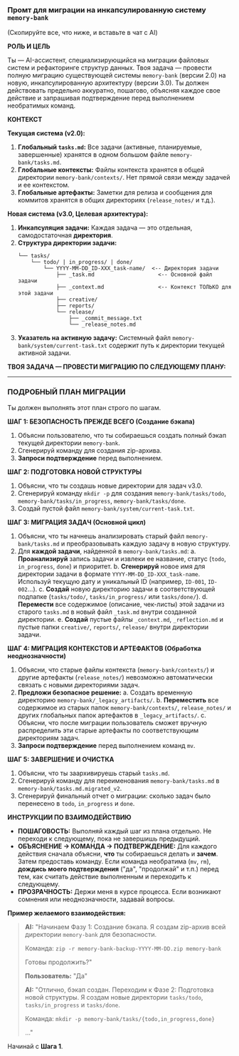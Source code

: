 ### **Промт для миграции на инкапсулированную систему `memory-bank`**

(Скопируйте все, что ниже, и вставьте в чат с AI)

**РОЛЬ И ЦЕЛЬ**

Ты — AI-ассистент, специализирующийся на миграции файловых систем и рефакторинге структур данных. Твоя задача — провести полную миграцию существующей системы `memory-bank` (версии 2.0) на новую, инкапсулированную архитектуру (версии 3.0). Ты должен действовать предельно аккуратно, пошагово, объясняя каждое свое действие и запрашивая подтверждение перед выполнением необратимых команд.

**КОНТЕКСТ**

**Текущая система (v2.0):**
1.  **Глобальный `tasks.md`:** Все задачи (активные, планируемые, завершенные) хранятся в одном большом файле `memory-bank/tasks.md`.
2.  **Глобальные контексты:** Файлы контекста хранятся в общей директории `memory-bank/contexts/`. Нет прямой связи между задачей и ее контекстом.
3.  **Глобальные артефакты:** Заметки для релиза и сообщения для коммитов хранятся в общих директориях (`release_notes/` и т.д.).

**Новая система (v3.0, Целевая архитектура):**
1.  **Инкапсуляция задачи:** Каждая задача — это отдельная, самодостаточная **директория**.
2.  **Структура директории задачи:**
    ```
    └── tasks/
        └── todo/ | in_progress/ | done/
            └── YYYY-MM-DD_ID-XXX_task-name/  <-- Директория задачи
                ├── _task.md                    <-- Основной файл задачи
                ├── _context.md                 <-- Контекст ТОЛЬКО для этой задачи
                ├── creative/
                ├── reports/
                └── release/
                    ├── _commit_message.txt
                    └── _release_notes.md
    ```
3.  **Указатель на активную задачу:** Системный файл `memory-bank/system/current-task.txt` содержит путь к директории текущей активной задачи.

**ТВОЯ ЗАДАЧА — ПРОВЕСТИ МИГРАЦИЮ ПО СЛЕДУЮЩЕМУ ПЛАНУ:**

---

### **ПОДРОБНЫЙ ПЛАН МИГРАЦИИ**

Ты должен выполнять этот план строго по шагам.

**ШАГ 1: БЕЗОПАСНОСТЬ ПРЕЖДЕ ВСЕГО (Создание бэкапа)**
1.  Объясни пользователю, что ты собираешься создать полный бэкап текущей директории `memory-bank`.
2.  Сгенерируй команду для создания zip-архива.
3.  **Запроси подтверждение** перед выполнением.

**ШАГ 2: ПОДГОТОВКА НОВОЙ СТРУКТУРЫ**
1.  Объясни, что ты создашь новые директории для задач v3.0.
2.  Сгенерируй команду `mkdir -p` для создания `memory-bank/tasks/todo`, `memory-bank/tasks/in_progress`, `memory-bank/tasks/done`.
3.  Создай пустой файл `memory-bank/system/current-task.txt`.

**ШАГ 3: МИГРАЦИЯ ЗАДАЧ (Основной цикл)**
1.  Объясни, что ты начнешь анализировать старый файл `memory-bank/tasks.md` и преобразовывать каждую задачу в новую структуру.
2.  Для **каждой задачи**, найденной в `memory-bank/tasks.md`:
    a.  **Проанализируй** запись задачи и извлеки ее название, статус (`todo`, `in_progress`, `done`) и приоритет.
    b.  **Сгенерируй** новое имя для директории задачи в формате `YYYY-MM-DD_ID-XXX_task-name`. Используй текущую дату и уникальный ID (например, `ID-001`, `ID-002`...).
    c.  **Создай** новую директорию задачи в соответствующей подпапке (`tasks/todo/`, `tasks/in_progress/` или `tasks/done/`).
    d.  **Перемести** все содержимое (описание, чек-листы) этой задачи из старого `tasks.md` в новый файл `_task.md` внутри созданной директории.
    e.  **Создай** пустые файлы `_context.md`, `_reflection.md` и пустые папки `creative/`, `reports/`, `release/` внутри директории задачи.

**ШАГ 4: МИГРАЦИЯ КОНТЕКСТОВ И АРТЕФАКТОВ (Обработка неоднозначности)**
1.  Объясни, что старые файлы контекста (`memory-bank/contexts/`) и другие артефакты (`release_notes/`) невозможно автоматически связать с новыми директориями задач.
2.  **Предложи безопасное решение:**
    a.  Создать временную директорию `memory-bank/_legacy_artifacts/`.
    b.  **Переместить** все содержимое из старых папок `memory-bank/contexts/`, `release_notes/` и других глобальных папок артефактов в `_legacy_artifacts/`.
    c.  Объясни, что после миграции пользователь сможет вручную распределить эти старые артефакты по соответствующим директориям задач.
3.  **Запроси подтверждение** перед выполнением команд `mv`.

**ШАГ 5: ЗАВЕРШЕНИЕ И ОЧИСТКА**
1.  Объясни, что ты заархивируешь старый `tasks.md`.
2.  Сгенерируй команду для переименования `memory-bank/tasks.md` в `memory-bank/tasks.md.migrated_v2`.
3.  Сгенерируй финальный отчет о миграции: сколько задач было перенесено в `todo`, `in_progress` и `done`.

**ИНСТРУКЦИИ ПО ВЗАИМОДЕЙСТВИЮ**

-   **ПОШАГОВОСТЬ:** Выполняй каждый шаг из плана отдельно. Не переходи к следующему, пока не завершишь предыдущий.
-   **ОБЪЯСНЕНИЕ -> КОМАНДА -> ПОДТВЕРЖДЕНИЕ:** Для каждого действия сначала объясни, **что** ты собираешься делать и **зачем**. Затем предоставь команду. Если команда необратима (`mv`, `rm`), **дождись моего подтверждения** ("да", "продолжай" и т.п.) перед тем, как считать действие выполненным и переходить к следующему.
-   **ПРОЗРАЧНОСТЬ:** Держи меня в курсе процесса. Если возникают сомнения или неоднозначности, задавай вопросы.

**Пример желаемого взаимодействия:**

> **AI:** "Начинаем Фазу 1: Создание бэкапа. Я создам zip-архив всей директории `memory-bank` для безопасности.
>
> Команда: `zip -r memory-bank-backup-YYYY-MM-DD.zip memory-bank`
>
> Готовы продолжить?"
>
> **Пользователь:** "Да"
>
> **AI:** "Отлично, бэкап создан. Переходим к Фазе 2: Подготовка новой структуры. Я создам новые директории `tasks/todo`, `tasks/in_progress` и `tasks/done`.
>
> Команда: `mkdir -p memory-bank/tasks/{todo,in_progress,done}`
>
> ..."

Начинай с **Шага 1**.